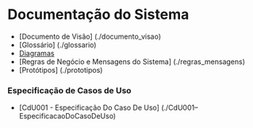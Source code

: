 # Documentação do Sistema  
 - [Documento de Visão] (./documento_visao)
 - [Glossário] (./glossario)
 - [Diagramas](./diagrama-caso-de-uso)
 - [Regras de Negócio e Mensagens do Sistema] (./regras_mensagens)
 - [Protótipos] (./prototipos)

### Especificação de Casos de Uso  
 - [CdU001 - Especificação Do Caso De Uso] (./CdU001–EspecificacaoDoCasoDeUso)
